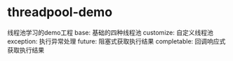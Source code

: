 # threadpool-demo
线程池学习的demo工程
base: 基础的四种线程池
customize: 自定义线程池
exception: 执行异常处理
future: 阻塞式获取执行结果
completable: 回调响应式获取执行结果
